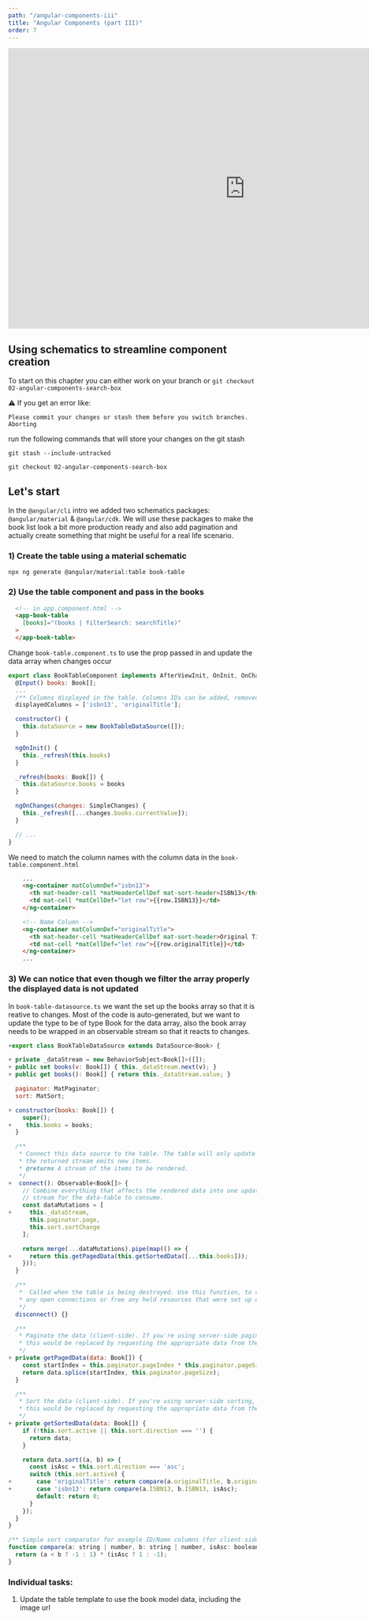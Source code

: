 ```yaml
---
path: "/angular-components-iii"
title: "Angular Components (part III)"
order: 7
---
```


<iframe src="https://docs.google.com/presentation/d/1WGI33qAzGW59inh4D8_MXT9Kj6ffsRKHT7ZyH5fiFdk/embed?start=false&loop=false&delayms=30000" frameborder="0" width="960" height="569" allowfullscreen="true" mozallowfullscreen="true" webkitallowfullscreen="true"></iframe>

## Using schematics to streamline component creation

To start on this chapter you can either work on your branch or
`git checkout 02-angular-components-search-box`

⚠️  If you get an error like:

```shell
Please commit your changes or stash them before you switch branches.
Aborting
```

run the following commands that will store your changes on the git stash

`git stash --include-untracked`

`git checkout 02-angular-components-search-box`


## Let's start

In the `@angular/cli` intro we added two schematics packages: `@angular/material` & `@angular/cdk`.
We will use these packages to make the book list look a bit more production ready and also add pagination
and actually create something that might be useful for a real life scenario.

### 1) Create the table using a material schematic

`npx ng generate @angular/material:table book-table`

### 2) Use the table component and pass in the books

```html
  <!-- in app.component.html -->
  <app-book-table
    [books]="(books | filterSearch: searchTitle)"
  >
  </app-book-table>
```

Change `book-table.component.ts` to use the prop passed in and update the data array when changes occur

```javascript
export class BookTableComponent implements AfterViewInit, OnInit, OnChanges {
  @Input() books: Book[];
  ...
  /** Columns displayed in the table. Columns IDs can be added, removed, or reordered. */
  displayedColumns = ['isbn13', 'originalTitle'];

  constructor() {
    this.dataSource = new BookTableDataSource([]);
  }

  ngOnInit() {
    this._refresh(this.books)
  }

  _refresh(books: Book[]) {
    this.dataSource.books = books
  }

  ngOnChanges(changes: SimpleChanges) {
    this._refresh([...changes.books.currentValue]);
  }

  // ...
}
```

We need to match the column names with the column data in the `book-table.component.html`

```html
    ...
    <ng-container matColumnDef="isbn13">
      <th mat-header-cell *matHeaderCellDef mat-sort-header>ISBN13</th>
      <td mat-cell *matCellDef="let row">{{row.ISBN13}}</td>
    </ng-container>

    <!-- Name Column -->
    <ng-container matColumnDef="originalTitle">
      <th mat-header-cell *matHeaderCellDef mat-sort-header>Original Title</th>
      <td mat-cell *matCellDef="let row">{{row.originalTitle}}</td>
    </ng-container>
    ...
```

### 3) We can notice that even though we filter the array properly the displayed data is not updated

In `book-table-datasource.ts` we want the set up the books array so that it is reative to changes.
Most of the code is auto-generated, but we want to update the type to be of type Book for the data array,
also the book array needs to be wrapped in an observable stream so that it reacts to changes.

```javascript
+export class BookTableDataSource extends DataSource<Book> {

+ private _dataStream = new BehaviorSubject<Book[]>([]);
+ public set books(v: Book[]) { this._dataStream.next(v); }
+ public get books(): Book[] { return this._dataStream.value; }

  paginator: MatPaginator;
  sort: MatSort;

+ constructor(books: Book[]) {
    super();
+    this.books = books;
  }

  /**
   * Connect this data source to the table. The table will only update when
   * the returned stream emits new items.
   * @returns A stream of the items to be rendered.
   */
+  connect(): Observable<Book[]> {
    // Combine everything that affects the rendered data into one update
    // stream for the data-table to consume.
    const dataMutations = [
+     this._dataStream,
      this.paginator.page,
      this.sort.sortChange
    ];

    return merge(...dataMutations).pipe(map(() => {
+     return this.getPagedData(this.getSortedData([...this.books]));
    }));
  }

  /**
   *  Called when the table is being destroyed. Use this function, to clean up
   * any open connections or free any held resources that were set up during connect.
   */
  disconnect() {}

  /**
   * Paginate the data (client-side). If you're using server-side pagination,
   * this would be replaced by requesting the appropriate data from the server.
   */
+ private getPagedData(data: Book[]) {
    const startIndex = this.paginator.pageIndex * this.paginator.pageSize;
    return data.splice(startIndex, this.paginator.pageSize);
  }

  /**
   * Sort the data (client-side). If you're using server-side sorting,
   * this would be replaced by requesting the appropriate data from the server.
   */
+ private getSortedData(data: Book[]) {
    if (!this.sort.active || this.sort.direction === '') {
      return data;
    }

    return data.sort((a, b) => {
      const isAsc = this.sort.direction === 'asc';
      switch (this.sort.active) {
+       case 'originalTitle': return compare(a.originalTitle, b.originalTitle, isAsc);
+       case 'isbn13': return compare(a.ISBN13, b.ISBN13, isAsc);
        default: return 0;
      }
    });
  }
}

/** Simple sort comparator for example ID/Name columns (for client-side sorting). */
function compare(a: string | number, b: string | number, isAsc: boolean) {
  return (a < b ? -1 : 1) * (isAsc ? 1 : -1);
}
```

### Individual tasks:

1) Update the table template to use the book model data, including the image url

